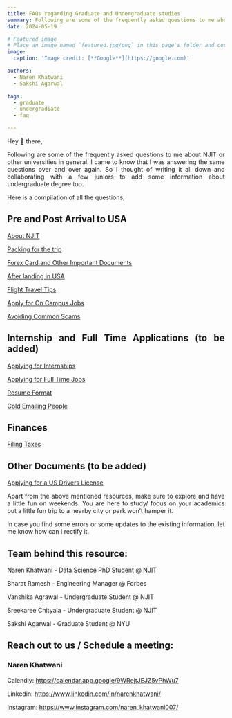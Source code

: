 ```yaml
---
title: FAQs regarding Graduate and Undergraduate studies
summary: Following are some of the frequently asked questions to me about NJIT or other universities in general
date: 2024-05-19

# Featured image
# Place an image named `featured.jpg/png` in this page's folder and customize its options here.
image:
  caption: 'Image credit: [**Google**](https://google.com)'

authors:
  - Naren Khatwani
  - Sakshi Agarwal

tags:
  - graduate
  - undergradiate
  - faq

---
```

<div style="text-align: justify;">
Hey 👋 there, 

Following are some of the frequently asked questions to me about NJIT or other universities in general. I came to know that I was answering the same questions over and over again. So I thought of writing it all down and collaborating with a few juniors to add some information about undergraduate degree too.

Here is a compilation of all the questions,

## Pre and Post Arrival to USA

[About NJIT](https://narenkhatwaniblogs.com/blog/about-njit/)

[Packing for the trip](https://narenkhatwaniblogs.com/blog/pre-arrival-usa/)

[Forex Card and Other Important Documents](https://narenkhatwaniblogs.com/blog/forex-card/)

[After landing in USA](https://narenkhatwaniblogs.com/blog/after-landing-usa/)

[Flight Travel Tips]()

[Apply for On Campus Jobs](https://narenkhatwaniblogs.com/blog/on-campus-jobs/)

[Avoiding Common Scams](https://narenkhatwaniblogs.com/blog/scams-faq/)

## Internship and Full Time Applications (to be added)

[Applying for Internships]()

[Applying for Full Time Jobs]()

[Resume Format]()

[Cold Emailing People]()

## Finances

[Filing Taxes](https://narenkhatwaniblogs.com/blog/filing-taxes/)

## Other Documents (to be added)

[Applying for a US Drivers License]()

Apart from the above mentioned resources, make sure to explore and have a little fun on weekends. You are here to study/ focus on your academics but a little fun trip to a nearby city or park won’t hamper it.

In case you find some errors or some updates to the existing information, let me know how can I rectify it.

## Team behind this resource:

Naren Khatwani - Data Science PhD Student @ NJIT

Bharat Ramesh - Engineering Manager @ Forbes

Vanshika Agrawal - Undergraduate Student @ NJIT

Sreekaree Chityala - Undergraduate Student @ NJIT

Sakshi Agarwal - Graduate Student @ NYU 

</div>

## Reach out to us / Schedule a meeting:

### Naren Khatwani

Calendly: https://calendar.app.google/9WRejtJEJZ5vPhWu7

Linkedin: https://www.linkedin.com/in/narenkhatwani/

Instagram: https://www.instagram.com/naren_khatwani007/
